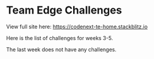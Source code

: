Team Edge Challenges
=================

View full site here: https://codenext-te-home.stackblitz.io

Here is the list of challenges for weeks 3-5.

The last week does not have any challenges.



